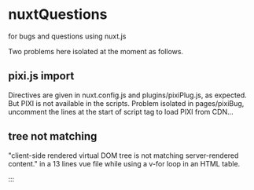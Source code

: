# nuxtQuestions
for bugs and questions using nuxt.js

Two problems here isolated at the moment as follows.

## pixi.js import
Directives are given in nuxt.config.js and plugins/pixiPlug.js, as expected.
But PIXI is not available in the scripts.
Problem isolated in pages/pixiBug, uncomment the lines at the start of script tag to load PIXI from CDN...

## tree not matching
"client-side rendered virtual DOM tree is not matching server-rendered content."
in a 13 lines vue file while using a v-for loop in an HTML table.

:::

